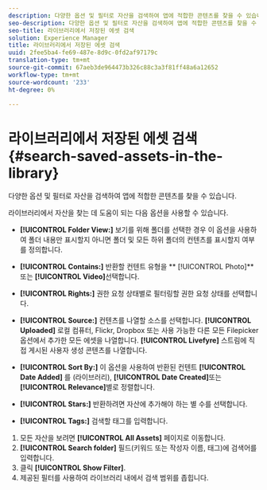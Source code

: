 ```yaml
---
description: 다양한 옵션 및 필터로 자산을 검색하여 앱에 적합한 콘텐츠를 찾을 수 있습니다.
seo-description: 다양한 옵션 및 필터로 자산을 검색하여 앱에 적합한 콘텐츠를 찾을 수 있습니다.
seo-title: 라이브러리에서 저장된 에셋 검색
solution: Experience Manager
title: 라이브러리에서 저장된 에셋 검색
uuid: 2fee5ba4-fe69-487e-8d9c-0fd2af97179c
translation-type: tm+mt
source-git-commit: 67aeb3de964473b326c88c3a3f81ff48a6a12652
workflow-type: tm+mt
source-wordcount: '233'
ht-degree: 0%

---
```



# 라이브러리에서 저장된 에셋 검색{#search-saved-assets-in-the-library}

다양한 옵션 및 필터로 자산을 검색하여 앱에 적합한 콘텐츠를 찾을 수 있습니다.

라이브러리에서 자산을 찾는 데 도움이 되는 다음 옵션을 사용할 수 있습니다.

* **[!UICONTROL Folder View:]** 보기를 위해 폴더를 선택한 경우 이 옵션을 사용하여 폴더 내용만 표시할지 아니면 폴더 및 모든 하위 폴더의 컨텐츠를 표시할지 여부를 정의합니다.
* **[!UICONTROL Contains:]** 반환할 컨텐트 유형을 **  [!UICONTROL Photo]** 또는  **[!UICONTROL Video]**&#x200B;선택합니다.

* **[!UICONTROL Rights:]** 권한 요청 상태별로 필터링할 권한 요청 상태를 선택합니다.
* **[!UICONTROL Source:]** 컨텐츠를 나열할 소스를 선택합니다. **[!UICONTROL Uploaded]** 로컬 컴퓨터, Flickr, Dropbox 또는 사용 가능한 다른 모든 Filepicker 옵션에서 추가한 모든 에셋을 나열합니다. **[!UICONTROL Livefyre]** 스트림에 직접 게시된 사용자 생성 콘텐츠를 나열합니다.

* **[!UICONTROL Sort By:]** 이 옵션을 사용하여 반환된 컨텐트 **[!UICONTROL Date Added]** 를 (라이브러리),  **[!UICONTROL Date Created]**&#x200B;또는  **[!UICONTROL Relevance]**&#x200B;별로 정렬합니다.

* **[!UICONTROL Stars:]** 반환하려면 자산에 추가해야 하는 별 수를 선택합니다.
* **[!UICONTROL Tags:]** 검색할 태그를 입력합니다.

1. 모든 자산을 보려면 **[!UICONTROL All Assets]** 페이지로 이동합니다.
1. **[!UICONTROL Search folder]** 필드(키워드 또는 작성자 이름, 태그)에 검색어를 입력합니다.
1. 클릭 **[!UICONTROL Show Filter]**.
1. 제공된 필터를 사용하여 라이브러리 내에서 검색 범위를 좁힙니다.
